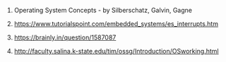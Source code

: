 1. Operating System Concepts - by Silberschatz, Galvin, Gagne<br>

2. <a href="https://www.tutorialspoint.com/embedded_systems/es_interrupts.htm">https://www.tutorialspoint.com/embedded_systems/es_interrupts.htm</a></br>

3. <a href="https://brainly.in/question/1587087">https://brainly.in/question/1587087</a><br>

4. <a href="http://faculty.salina.k-state.edu/tim/ossg/Introduction/OSworking.html">http://faculty.salina.k-state.edu/tim/ossg/Introduction/OSworking.html</a>
